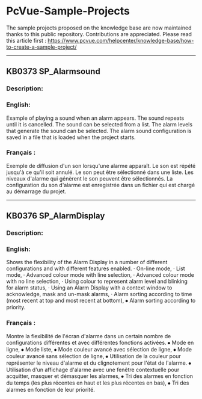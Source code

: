 # PcVue-Sample-Projects
The sample projects proposed on the knowledge base are now maintained thanks to this public repository.
Contributions are appreciated. Please read this article first : https://www.pcvue.com/helpcenter/knowledge-base/how-to-create-a-sample-project/

---
## KB0373 SP_Alarmsound

### Description:

### English:  
Example of playing a sound when an alarm appears. The sound repeats until it is cancelled. The sound can be selected from a list. The alarm levels that generate the sound can be selected. The alarm sound configuration is saved in a file that is loaded when the project starts.

### Français :  
Exemple de diffusion d'un son lorsqu'une alarme apparaît. Le son est répété jusqu'à ce qu'il soit annulé. Le son peut être sélectionné dans une liste. Les niveaux d'alarme qui génèrent le son peuvent être sélectionnés. La configuration du son d'alarme est enregistrée dans un fichier qui est chargé au démarrage du projet.

---
## KB0376 SP_AlarmDisplay

### Description:

### English:  
Shows the flexibility of the Alarm Display in a number of different configurations and with different features enabled.
·	On-line mode,
·	List mode,
·	Advanced colour mode with line selection,
·	Advanced colour mode with no line selection,
·	Using colour to represent alarm level and blinking for alarm status,
·	Using an Alarm Display with a context window to acknowledge, mask and un-mask alarms,
·	Alarm sorting according to time (most recent at top and most recent at bottom),
⦁	Alarm sorting according to priority.


### Français :  
Montre la flexibilité de l'écran d'alarme dans un certain nombre de configurations différentes et avec différentes fonctions activées.
⦁	Mode en ligne,
⦁	Mode liste,
⦁	Mode couleur avancé avec sélection de ligne,
⦁	Mode couleur avancé sans sélection de ligne,
⦁	Utilisation de la couleur pour représenter le niveau d'alarme et du clignotement pour l'état de l'alarme.
⦁	Utilisation d'un affichage d'alarme avec une fenêtre contextuelle pour acquitter, masquer et démasquer les alarmes,
⦁	Tri des alarmes en fonction du temps (les plus récentes en haut et les plus récentes en bas),
⦁	Tri des alarmes en fonction de leur priorité.


